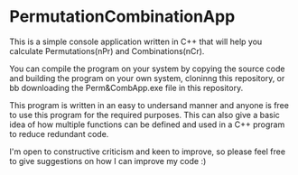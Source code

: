 # PermutationCombinationApp
This is a simple console application written in C++ that will help you calculate Permutations(nPr) and Combinations(nCr).

You can compile the program on your system by copying the source code and building the program on your own system, cloninng this repository, or bb downloading the Perm&CombApp.exe file in this repository.

This program is written in an easy to undersand manner and anyone is free to use this program for the required purposes. This can also give a basic idea of how multiple functions can be defined and used in a C++ program to reduce redundant code.

I'm open to constructive criticism and keen to improve, so please feel free to give suggestions on how I can improve my code :)
